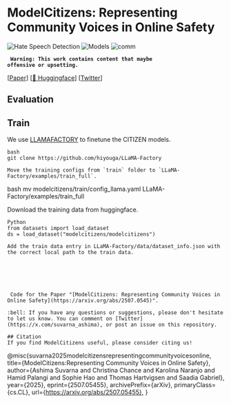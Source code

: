 # ModelCitizens: Representing Community Voices in Online Safety

![Hate Speech Detection](https://img.shields.io/badge/Task-Hate--Speech--Detection-red) 
![Models](https://img.shields.io/badge/Model-LLaMA/Gemma-green) 
![comm](https://img.shields.io/badge/Data-Ingroup--Annotations-blue) 

<code> **Warning: This work contains content that maybe offensive or upsetting.** </code>


[[Paper](https://arxiv.org/abs/2507.05455)] [[🤗 Huggingface](https://huggingface.co/modelcitizens)] [[Twitter]()]


## Evaluation 

## Train 
We use [LLAMAFACTORY](https://github.com/hiyouga/LLaMA-Factory) to finetune the CITIZEN models. 

```
bash
git clone https://github.com/hiyouga/LLaMA-Factory

Move the training configs from `train` folder to `LLaMA-Factory/examples/train_full`.

```
bash
mv modelcitizens/train/config_llama.yaml  LLaMA-Factory/examples/train_full

Download the training data from huggingface. 

```
Python 
from datasets import load_dataset
ds = load_dataset("modelcitizens/modelcitizens")

Add the train data entry in LLaMA-Factory/data/dataset_info.json with the correct local path to the train data. 






 Code for the Paper "[ModelCitizens: Representing Community Voices in Online Safety](https://arxiv.org/abs/2507.0545)".

:bell: If you have any questions or suggestions, please don't hesitate to let us know. You can comment on [Twitter](https://x.com/suvarna_ashima), or post an issue on this repository.

## Citation
If you find ModelCitizens useful, please consider citing us!

```
@misc{suvarna2025modelcitizensrepresentingcommunityvoicesonline,
      title={ModelCitizens:Representing Community Voices in Online Safety}, 
      author={Ashima Suvarna and Christina Chance and Karolina Naranjo and Hamid Palangi and Sophie Hao and Thomas Hartvigsen and Saadia Gabriel},
      year={2025},
      eprint={2507.05455},
      archivePrefix={arXiv},
      primaryClass={cs.CL},
      url={https://arxiv.org/abs/2507.05455}, 
}
```
